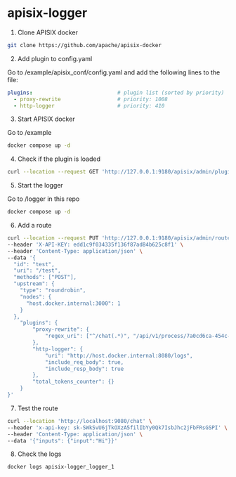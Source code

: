 # apisix-logger

1. Clone APISIX docker

```bash
git clone https://github.com/apache/apisix-docker
```

2. Add plugin to config.yaml

Go to /example/apisix_conf/config.yaml and add the following lines to the file:

```yaml
plugins:                           # plugin list (sorted by priority)
  - proxy-rewrite                  # priority: 1008
  - http-logger                    # priority: 410
```

3. Start APISIX docker

Go to /example

```bash
docker compose up -d
```

4. Check if the plugin is loaded

```bash
curl --location --request GET 'http://127.0.0.1:9180/apisix/admin/plugins/list'
```
5. Start the logger

Go to /logger in this repo

```bash
docker compose up -d
```

6. Add a route

```bash
curl --location --request PUT 'http://127.0.0.1:9180/apisix/admin/routes' \
--header 'X-API-KEY: edd1c9f034335f136f87ad84b625c8f1' \
--header 'Content-Type: application/json' \
--data '{
  "id": "test",
  "uri": "/test",
  "methods": ["POST"],  
  "upstream": {
    "type": "roundrobin",
    "nodes": {
      "host.docker.internal:3000": 1
    }
  },
    "plugins": {  
        "proxy-rewrite": {  
            "regex_uri": ["^/chat(.*)", "/api/v1/process/7a0cd6ca-454c-4cf2-b6c3-daf712eded50$1"]  
        },
        "http-logger": {
            "uri": "http://host.docker.internal:8080/logs",
            "include_req_body": true,
            "include_resp_body": true
        },
        "total_tokens_counter": {}
    }  
}'
```

7. Test the route

```bash
curl --location 'http://localhost:9080/chat' \
--header 'x-api-key: sk-SWkSvU6jTkOXzA5filIbYy0Qk7IsbJhc2jFbFRsGSPI' \
--header 'Content-Type: application/json' \
--data '{"inputs": {"input":"Hi"}}'
```

8. Check the logs

```bash
docker logs apisix-logger_logger_1
```